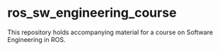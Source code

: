 # ros_sw_engineering_course
This repository holds accompanying material for a course on Software Engineering in ROS.
